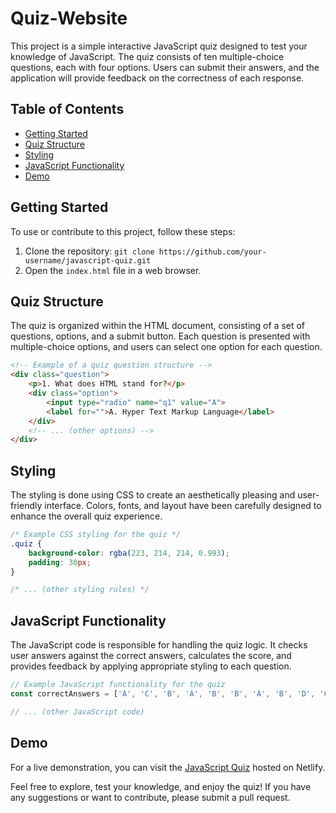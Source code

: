 # Quiz-Website

This project is a simple interactive JavaScript quiz designed to test your knowledge of JavaScript. The quiz consists of ten multiple-choice questions, each with four options. Users can submit their answers, and the application will provide feedback on the correctness of each response.

## Table of Contents

- [Getting Started](#getting-started)
- [Quiz Structure](#quiz-structure)
- [Styling](#styling)
- [JavaScript Functionality](#javascript-functionality)
- [Demo](#demo)

## Getting Started

To use or contribute to this project, follow these steps:

1. Clone the repository: `git clone https://github.com/your-username/javascript-quiz.git`
2. Open the `index.html` file in a web browser.

## Quiz Structure

The quiz is organized within the HTML document, consisting of a set of questions, options, and a submit button. Each question is presented with multiple-choice options, and users can select one option for each question.

```html
<!-- Example of a quiz question structure -->
<div class="question">
    <p>1. What does HTML stand for?</p>
    <div class="option">
        <input type="radio" name="q1" value="A">
        <label for="">A. Hyper Text Markup Language</label>
    </div>
    <!-- ... (other options) -->
</div>
```

## Styling

The styling is done using CSS to create an aesthetically pleasing and user-friendly interface. Colors, fonts, and layout have been carefully designed to enhance the overall quiz experience.

```css
/* Example CSS styling for the quiz */
.quiz {
    background-color: rgba(223, 214, 214, 0.993);
    padding: 30px;
}

/* ... (other styling rules) */
```

## JavaScript Functionality

The JavaScript code is responsible for handling the quiz logic. It checks user answers against the correct answers, calculates the score, and provides feedback by applying appropriate styling to each question.

```javascript
// Example JavaScript functionality for the quiz
const correctAnswers = ['A', 'C', 'B', 'A', 'B', 'B', 'A', 'B', 'D', 'C'];

// ... (other JavaScript code)
```

## Demo

For a live demonstration, you can visit the [JavaScript Quiz](https://starlit-jelly-3a8245.netlify.app/) hosted on Netlify.

Feel free to explore, test your knowledge, and enjoy the quiz! If you have any suggestions or want to contribute, please submit a pull request.

